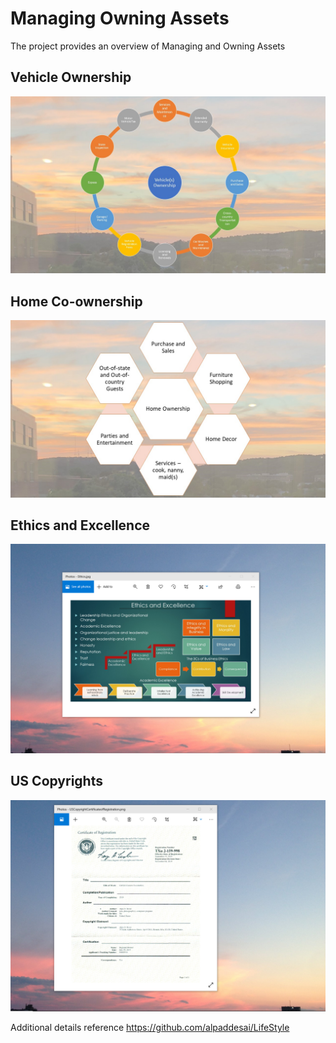 # Managing Owning Assets 

The project provides an overview of Managing and Owning Assets 

## Vehicle Ownership 
![image](VehicleOwnership.jpg)

## Home Co-ownership 
![image](HomeOwnership.jpg)

## Ethics and Excellence
![image](EthicsandExcellence.png)

## US Copyrights
![image](USCopyrightCertificate.png)

Additional details reference https://github.com/alpaddesai/LifeStyle
